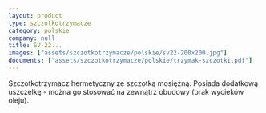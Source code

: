 ```yaml
---
layout: product
type: szczotkotrzymacze
category: polskie
company: null
title: SV-22...
images: ["assets/szczotkotrzymacze/polskie/sv22-200x200.jpg"]
documents: ["assets/szczotkotrzymacze/polskie/trzymak-szczotki.pdf"]
---
```

Szczotkotrzymacz hermetyczny ze szczotką mosiężną. Posiada dodatkową uszczelkę - można go stosować na zewnątrz obudowy (brak wycieków oleju).